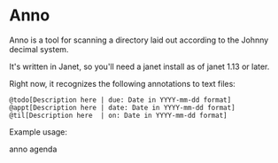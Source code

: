# Anno


Anno is a tool for scanning a directory laid out according to the Johnny decimal system.

It's written in Janet, so you'll need a janet install as of janet 1.13 or later.

Right now, it recognizes the following annotations to text files:

```
@todo[Description here | due: Date in YYYY-mm-dd format]
@appt[Description here | date: Date in YYYY-mm-dd format]
@til[Description here  | on: Date in YYYY-mm-dd format]
```

Example usage:


anno agenda
